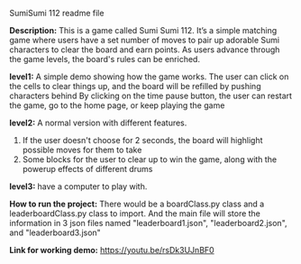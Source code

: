SumiSumi 112 readme file

**Description:**
This is a game called Sumi Sumi 112. It’s a simple matching game where users have a set number of moves to pair up adorable Sumi characters to clear the board and earn points. As users advance through the game levels, the board's rules can be enriched.

**level1:**
A simple demo showing how the game works. The user can click on the cells to clear things up, and the board will be refilled by pushing characters behind
By clicking on the time pause button, the user can restart the game, go to the home page, or keep playing the game

**level2:**
A normal version with different features. 
1. If the user doesn't choose for 2 seconds, the board will highlight possible moves for them to take
2. Some blocks for the user to clear up to win the game, along with the powerup effects of different drums

**level3:**
have a computer to play with.

**How to run the project:**
There would be a boardClass.py class and a leaderboardClass.py class to import.
And the main file will store the information in 3 json files named "leaderboard1.json", "leaderboard2.json", and "leaderboard3.json"

**Link for working demo:**
https://youtu.be/rsDk3UJnBF0
